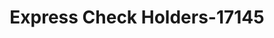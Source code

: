 ---
f_zip-code: 37072
f_state-code: TN
title: Express Check Holders-17145
f_phone: 615-855-6433
f_city-only: Goodlettsville
f_address: 602 S Main Street Ste E Goodlettsville
f_location-unique-id: '17145'
slug: express-check-holders-17145
updated-on: '2024-05-30T13:46:58.046Z'
created-on: '2024-05-30T13:36:59.803Z'
published-on: '2024-05-30T13:54:32.469Z'
f_city-state: cms/city/goodlettsville-tn.md
f_company: cms/company/express-check-holders.md
f_state: cms/state/tennessee.md
layout: '[payday-loan].html'
tags: payday-loan
---